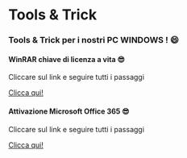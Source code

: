 # Tools & Trick

### Tools & Trick per i nostri PC WINDOWS ! :smile:

#### WinRAR chiave di licenza a vita :sunglasses:

Cliccare sul link e seguire tutti i passaggi 

[Clicca qui!](https://github.com/Emanuele-Chiummo/Tools/blob/eea8f65e0c8f1700393e8e97489eaa6c57c361cb/WinRar%20license%20key.md)

#### Attivazione Microsoft Office 365 :sunglasses:

Cliccare sul link e seguire tutti i passaggi 

[Clicca qui!](https://github.com/Emanuele-Chiummo/Office-365-activation/blob/1cf3ad7c8256f23460642cc67afbb9c81d5a893b/office%20365%20activation.md)



